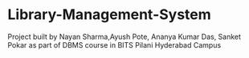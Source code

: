 # Library-Management-System
Project built by Nayan Sharma,Ayush Pote, Ananya Kumar Das, Sanket Pokar as part of DBMS course in BITS Pilani Hyderabad Campus
